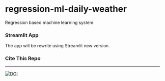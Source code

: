 # regression-ml-daily-weather
Regression based machine learning system

### Streamlit App
The app will be rewrite using Streamlit new version.

### Cite This Repo
------
[![DOI](https://zenodo.org/badge/644212678.svg)](https://zenodo.org/badge/latestdoi/644212678)
